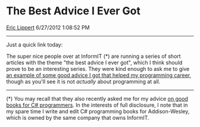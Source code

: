 # The Best Advice I Ever Got

[Eric Lippert](https://social.msdn.microsoft.com/profile/Eric%20Lippert) 6/27/2012 1:08:52 PM

-----

Just a quick link today:

The super nice people over at InformIT (\*) are running a series of short articles with the theme "the best advice I ever got", which I think should prove to be an interesting series. They were kind enough to ask me to give [an example of some good advice I got that helped my programming career](http://www.informit.com/articles/article.aspx?p=1919436), though as you'll see it is not *actually* about programming at all.

-----

(\*) You may recall that they also recently asked me for my advice [on good books for C\# programmers](http://blogs.msdn.com/b/ericlippert/archive/2011/11/10/a-c-reading-list.aspx). In the interests of full disclosure, I note that in my spare time I write and edit C\# programming books for Addison-Wesley, which is owned by the same company that owns InformIT.

